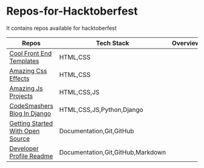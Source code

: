 # Repos-for-Hacktoberfest
It contains repos available for hacktoberfest

|Repos|Tech Stack|Overview|
|--|--|--|
|[Cool Front End Templates](https://github.com/arpit456jain/Cool-Front-End_Templates)|HTML,CSS|
|[Amazing Css Effects](https://github.com/arpit456jain/Amazing-Css-Effects)|HTML,CSS|
|[Amazing Js Projects](https://github.com/arpit456jain/Amazing-Js-Projects)|HTML,CSS,JS|
|[CodeSmashers Blog In Django](https://github.com/arpit456jain/CodesmashersBlog-In-Django)|HTML,CSS,JS,Python,Django|
|[Getting Started With Open Source](https://github.com/arpit456jain/Getting-Started-with-open-source)|Documentation,Git,GitHub|
|[Developer Profile Readme](https://github.com/amandewatnitrr/profile-readme-hacktoberfest21/)|Documentation,Git,GitHub,Markdown|

